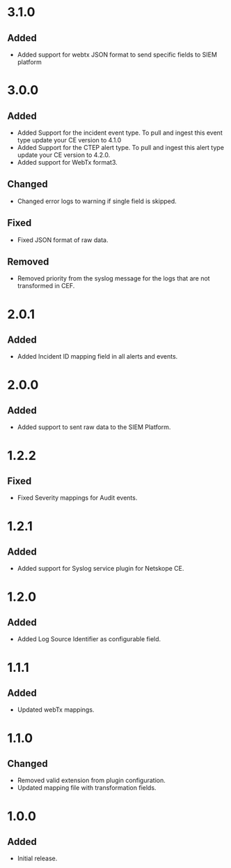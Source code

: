 # 3.1.0
## Added
- Added support for webtx JSON format to send specific fields to SIEM platform

# 3.0.0
## Added
- Added Support for the incident event type. To pull and ingest this event type update your CE version to 4.1.0
- Added Support for the CTEP alert type. To pull and ingest this alert type update your CE version to 4.2.0.
- Added support for WebTx format3.
## Changed
- Changed error logs to warning if single field is skipped.
## Fixed 
- Fixed JSON format of raw data.
## Removed
- Removed priority from the syslog message for the logs that are not transformed in CEF.

# 2.0.1
## Added
- Added Incident ID mapping field in all alerts and events.

# 2.0.0
## Added
- Added support to sent raw data to the SIEM Platform.

# 1.2.2
## Fixed
- Fixed Severity mappings for Audit events.

# 1.2.1
## Added
- Added support for Syslog service plugin for Netskope CE.

# 1.2.0
## Added
- Added Log Source Identifier as configurable field.

# 1.1.1
## Added
- Updated webTx mappings.

# 1.1.0
## Changed
- Removed valid extension from plugin configuration.
- Updated mapping file with transformation fields.

# 1.0.0
## Added
- Initial release.